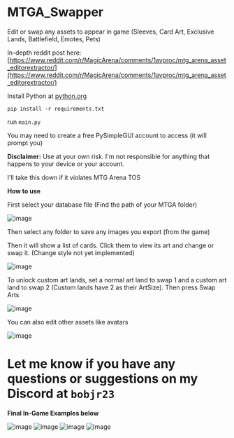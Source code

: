 # MTGA_Swapper
Edit or swap any assets to appear in game (Sleeves, Card Art, Exclusive Lands, Battlefield, Emotes, Pets)

In-depth reddit post here: [https://www.reddit.com/r/MagicArena/comments/1avproc/mtg_arena_asset_editorextractor/](https://www.reddit.com/r/MagicArena/comments/1avproc/mtg_arena_asset_editorextractor/)

Install Python at [python.org](https://www.python.org/downloads/)

`pip install -r requirements.txt`

run `main.py`

You may need to create a free PySimpleGUI account to access (it will prompt you)

**Disclaimer:** Use at your own risk. I'm not responsible for anything that happens to your device or your account. 

I'll take this down if it violates MTG Arena TOS

**How to use**

First select your database file (Find the path of your MTGA folder)

![image](https://github.com/BobJr23/MTGA_Swapper/assets/98911103/d76fb165-cb32-447a-a27b-70719b292c9c)

Then select any folder to save any images you export (from the game)

Then it will show a list of cards. Click them to view its art and change or swap it. (Change style not yet implemented)

![image](https://github.com/BobJr23/MTGA_Swapper/assets/98911103/ce2900c7-9eba-4382-bd9c-aeb57efee20b)

To unlock custom art lands, set a normal art land to swap 1 and a custom art land to swap 2 (Custom lands have 2 as their ArtSize). Then press Swap Arts

![image](https://github.com/BobJr23/MTGA_Swapper/assets/98911103/372c590e-1bc5-485b-af9a-12782f69f056)


You can also edit other assets like avatars

![image](https://github.com/BobJr23/MTGA_Swapper/assets/98911103/53afa37a-ca57-4a84-9b24-3a91c6becc86)

# Let me know if you have any questions or suggestions on my Discord at `bobjr23`

**Final In-Game Examples below**

![image](https://github.com/BobJr23/MTGA_Swapper/assets/98911103/d72bcdec-2f6b-4804-89aa-4d42634aedcc)
![image](https://github.com/BobJr23/MTGA_Swapper/assets/98911103/8e56bd7e-c6c5-499f-a1c3-37e6702dacab)
![image](https://github.com/BobJr23/MTGA_Swapper/assets/98911103/2e023d86-0b2d-4515-bc1e-9b9278ec6f00)
![image](https://github.com/BobJr23/MTGA_Swapper/assets/98911103/115e8e66-85c2-4f51-af9d-f9cb46482b8b)

